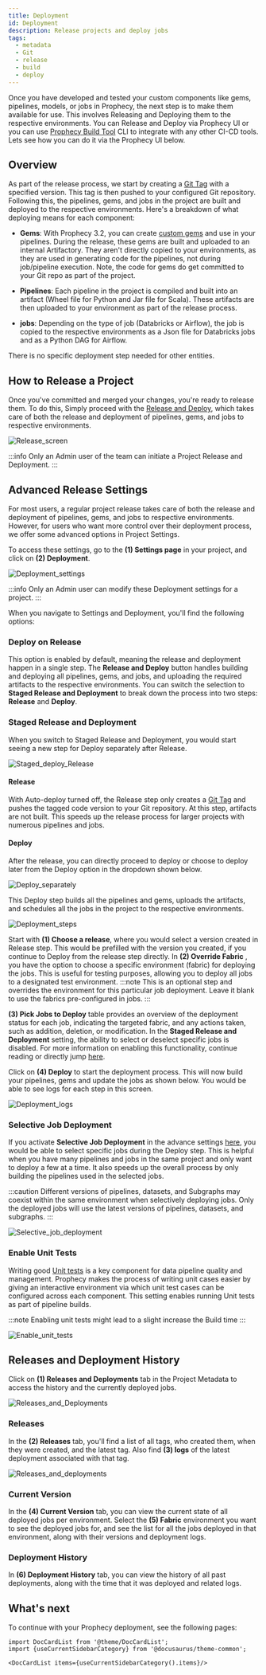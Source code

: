 ```yaml
---
title: Deployment
id: Deployment
description: Release projects and deploy jobs
tags:
  - metadata
  - Git
  - release
  - build
  - deploy
---
```


Once you have developed and tested your custom components like gems, pipelines, models, or jobs in Prophecy, the next step is to make them available for use. This involves Releasing and Deploying them to the respective environments.
You can Release and Deploy via Prophecy UI or you can use [Prophecy Build Tool](/docs/ci-cd/prophecy-build-tool/prophecy-build-tool.md) CLI to integrate with any other CI-CD tools.
Lets see how you can do it via the Prophecy UI below.

## Overview

As part of the release process, we start by creating a [Git Tag](https://git-scm.com/book/en/v2/Git-Basics-Tagging) with a specified version. This tag is then pushed to your configured Git repository. Following this, the pipelines, gems, and jobs in the project are built and deployed to the respective environments.
Here's a breakdown of what deploying means for each component:

- **Gems**: With Prophecy 3.2, you can create [custom gems](docs/extensibility/gem-builder/spark-gem-builder.md) and use in your pipelines. During the release, these gems are built and uploaded to an internal Artifactory. They aren't directly copied to your environments, as they are used in generating code for the pipelines, not during job/pipeline execution. Note, the code for gems do get committed to your Git repo as part of the project.

- **Pipelines**: Each pipeline in the project is compiled and built into an artifact (Wheel file for Python and Jar file for Scala). These artifacts are then uploaded to your environment as part of the release process.

- **jobs**: Depending on the type of job (Databricks or Airflow), the job is copied to the respective environments as a Json file for Databricks jobs and as a Python DAG for Airflow.

There is no specific deployment step needed for other entities.

## How to Release a Project

Once you've committed and merged your changes, you're ready to release them. To do this, Simply proceed with the [Release and Deploy](/docs/concepts/git/git.md#release-a-branch), which takes care of both the release and deployment of pipelines, gems, and jobs to respective environments.

![Release_screen](img/release_and_deploy_screen.png)

:::info
Only an Admin user of the team can initiate a Project Release and Deployment.
:::

## Advanced Release Settings

For most users, a regular project release takes care of both the release and deployment of pipelines, gems, and jobs to respective environments. However, for users who want more control over their deployment process, we offer some advanced options in Project Settings.

To access these settings, go to the **(1) Settings page** in your project, and click on **(2) Deployment**.

![Deployment_settings](img/settings_for_deployment.png)

:::info
Only an Admin user can modify these Deployment settings for a project.
:::

When you navigate to Settings and Deployment, you'll find the following options:

### Deploy on Release

This option is enabled by default, meaning the release and deployment happen in a single step. The **Release and Deploy** button handles building and deploying all pipelines, gems, and jobs, and uploading the required artifacts to the respective environments.
You can switch the selection to **Staged Release and Deployment** to break down the process into two steps: **Release** and **Deploy**.

### Staged Release and Deployment

When you switch to Staged Release and Deployment, you would start seeing a new step for Deploy separately after Release.

![Staged_deploy_Release](img/staged_release_deploy.png)

#### Release

With Auto-deploy turned off, the Release step only creates a [Git Tag](https://git-scm.com/book/en/v2/Git-Basics-Tagging) and pushes the tagged code version to your Git repository. At this step, artifacts are not built. This speeds up the release process for larger projects with numerous pipelines and jobs.

#### Deploy

After the release, you can directly proceed to deploy or choose to deploy later from the Deploy option in the dropdown shown below.

![Deploy_separately](img/deploy_separately.png)

This Deploy step builds all the pipelines and gems, uploads the artifacts, and schedules all the jobs in the project to the respective environments.

![Deployment_steps](img/deployment_steps.png)

Start with **(1) Choose a release**, where you would select a version created in Release step. This would be prefilled with the version you created, if you continue to Deploy from the release step directly.
In **(2) Override Fabric** , you have the option to choose a specific environment (fabric) for deploying the jobs. This is useful for testing purposes, allowing you to deploy all jobs to a designated test environment.
:::note
This is an optional step and overrides the environment for this particular job deployment. Leave it blank to use the fabrics pre-configured in jobs.
:::

**(3) Pick Jobs to Deploy** table provides an overview of the deployment status for each job, indicating the targeted fabric, and any actions taken, such as addition, deletion, or modification.
In the **Staged Release and Deployment** setting, the ability to select or deselect specific jobs is disabled. For more information on enabling this functionality, continue reading or directly jump [here](#selective-job-deployment).

Click on **(4) Deploy** to start the deployment process. This will now build your pipelines, gems and update the jobs as shown below. You would be able to see logs for each step in this screen.

![Deployment_logs](img/deployment_steps_complete.png)

### Selective Job Deployment

If you activate **Selective Job Deployment** in the advance settings [here](#advanced-release-settings), you would be able to select specific jobs during the Deploy step. This is helpful when you have many pipelines and jobs in the same project and only want to deploy a few at a time. It also speeds up the overall process by only building the pipelines used in the selected jobs.

:::caution
Different versions of pipelines, datasets, and Subgraphs may coexist within the same environment when selectively deploying jobs. Only the deployed jobs will use the latest versions of pipelines, datasets, and subgraphs.
:::

![Selective_job_deployment](img/selective_job_deployment.png)

### Enable Unit Tests

Writing good [Unit tests](/ci-cd/tests) is a key component for data pipeline quality and management. Prophecy makes the process of writing unit cases easier by giving an interactive environment via which unit test cases can be configured across each component.
This setting enables running Unit tests as part of pipeline builds.

:::note
Enabling unit tests might lead to a slight increase the Build time
:::

![Enable_unit_tests](img/unit_test.png)

## Releases and Deployment History

Click on **(1) Releases and Deployments** tab in the Project Metadata to access the history and the currently deployed jobs.

![Releases_and_Deployments](img/Release_&_Deployments.png)

### Releases

In the **(2) Releases** tab, you'll find a list of all tags, who created them, when they were created, and the latest tag. Also find **(3) logs** of the latest deployment associated with that tag.

![Releases_and_deployments](img/Release_Deployment_history.png)

### Current Version

In the **(4) Current Version** tab, you can view the current state of all deployed jobs per environment. Select the **(5) Fabric** environment you want to see the deployed jobs for, and see the list for all the jobs deployed in that environment, along with their versions and deployment logs.

### Deployment History

In **(6) Deployment History** tab, you can view the history of all past deployments, along with the time that it was deployed and related logs.

## What's next

To continue with your Prophecy deployment, see the following pages:

```mdx-code-block
import DocCardList from '@theme/DocCardList';
import {useCurrentSidebarCategory} from '@docusaurus/theme-common';

<DocCardList items={useCurrentSidebarCategory().items}/>
```
